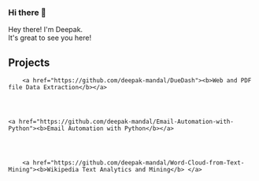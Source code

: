 ### Hi there 👋

<div>
		<p>Hey there! I'm Deepak.<br/>
		It's great to see you here!</p>
</div>

	
<h2>Projects</h2>
		

		<a href="https://github.com/deepak-mandal/DueDash"><b>Web and PDF file Data Extraction</b></a>
		
			


	<a href="https://github.com/deepak-mandal/Email-Automation-with-Python"><b>Email Automation with Python</b></a>
		
		
		
	
		<a href="https://github.com/deepak-mandal/Word-Cloud-from-Text-Mining"><b>Wikipedia Text Analytics and Mining</b> </a>
		
			
			



  


<!--
**deepak-mandal/deepak-mandal** is a ✨ _special_ ✨ repository because its `README.md` (this file) appears on your GitHub profile.

Here are some ideas to get you started:

- 🔭 I’m currently working on ...
- 🌱 I’m currently learning ...
- 👯 I’m looking to collaborate on ...
- 🤔 I’m looking for help with ...
- 💬 Ask me about ...
- 📫 How to reach me: ...
- 😄 Pronouns: ...
- ⚡ Fun fact: ...
-->
